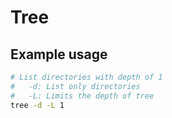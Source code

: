 # Tree

## Example usage

```bash
# List directories with depth of 1
#   -d: List only directories
#   -L: Limits the depth of tree
tree -d -L 1
```
